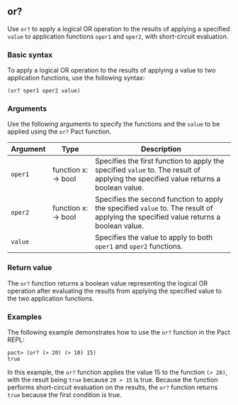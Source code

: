 ## or?

Use `or?` to apply a logical OR operation to the results of applying a specified `value` to application functions `oper1` and `oper2`, with short-circuit evaluation.

### Basic syntax

To apply a logical OR operation to the results of applying a value to two application functions, use the following syntax:

```pact
(or? oper1 oper2 value)
```

### Arguments

Use the following arguments to specify the functions and the `value` to be applied using the `or?` Pact function.

| Argument | Type | Description |
| --- | --- | --- |
| `oper1` | function x:<r> -> bool | Specifies the first function to apply the specified `value` to. The result of applying the specified value returns a boolean value. |
| `oper2` | function x:<r> -> bool | Specifies the second function to apply the specified `value` to. The result of applying the specified value returns a boolean value.|
| `value` | <r> | Specifies the value to apply to both `oper1` and `oper2` functions. |

### Return value

The `or?` function returns a boolean value representing the logical OR operation after evaluating the results from applying the specified value to the two application functions.

### Examples

The following example demonstrates how to use the `or?` function in the Pact REPL:

```pact
pact> (or? (> 20) (> 10) 15)
true
```

In this example, the `or?` function applies the value 15 to the function `(> 20)`, with the result being `true` because `20 > 15` is true.
Because the function performs short-circuit evaluation on the results, the `or?` function returns `true` because the first condition is true.

